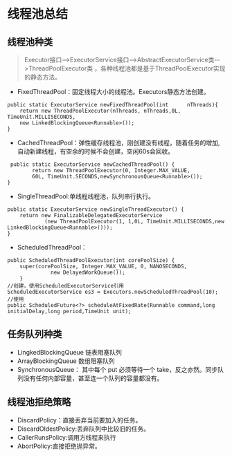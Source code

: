 # 线程池总结
## 线程池种类
> Executor接口-->ExecutorService接口-->AbstractExecutorService类-->ThreadPoolExecutor类 ，各种线程池都是基于ThreadPoolExecutor实现的静态方法。
+ FixedThreadPool：固定线程大小的线程池。Executors静态方法创建。
~~~
public static ExecutorService newFixedThreadPool(int      nThreads){
    return new ThreadPoolExecutor(nThreads, nThreads,0L, TimeUnit.MILLISECONDS,
    new LinkedBlockingQueue<Runnable>());
}
~~~
+ CachedThreadPool：弹性缓存线程池，刚创建没有线程，随着任务的增加,自动新建线程，有空余的时候不会创建，空闲60s会回收。
~~~
 public static ExecutorService newCachedThreadPool() {
        return new ThreadPoolExecutor(0, Integer.MAX_VALUE,
        60L, TimeUnit.SECONDS,newSynchronousQueue<Runnable>());
}
~~~
+ SingleThreadPool:单线程线程池，队列串行执行。
~~~
public static ExecutorService newSingleThreadExecutor() {
    return new FinalizableDelegatedExecutorService
            (new ThreadPoolExecutor(1, 1,0L, TimeUnit.MILLISECONDS,new LinkedBlockingQueue<Runnable>()));
}
~~~
+ ScheduledThreadPool：
~~~
public ScheduledThreadPoolExecutor(int corePoolSize) {
    super(corePoolSize, Integer.MAX_VALUE, 0, NANOSECONDS,
              new DelayedWorkQueue());
    }
//创建，使用ScheduledExecutorService引用
ScheduledExecutorService es3 = Executors.newScheduledThreadPool(10);
//使用
public ScheduledFuture<?> scheduleAtFixedRate(Runnable command,long initialDelay,long period,TimeUnit unit);
~~~
## 任务队列种类
+ LingkedBlockingQueue 链表阻塞队列
+ ArrayBlockingQueue 数组阻塞队列
+ SynchronousQueue： 其中每个 put 必须等待一个 take，反之亦然。同步队列没有任何内部容量，甚至连一个队列的容量都没有。 
## 线程池拒绝策略
+ DiscardPolicy：直接丢弃当前要加入的任务。
+ DiscardOldestPolicy:丢弃队列中比较旧的任务。
+ CallerRunsPolicy:调用方线程来执行
+ AbortPolicy:直接拒绝抛异常。
